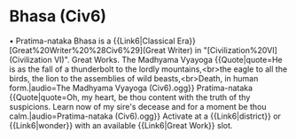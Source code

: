 # Bhasa (Civ6)

• Pratima-nataka
Bhasa is a {{Link6|Classical Era}} [Great%20Writer%20%28Civ6%29](Great Writer) in "[Civilization%20VI](Civilization VI)".
Great Works.
The Madhyama Vyayoga
{{Quote|quote=He is as the fall of a thunderbolt to the lordly mountains,&lt;br&gt;the eagle to all the birds, the lion to the assemblies of wild beasts,&lt;br&gt;Death, in human form.|audio=The Madhyama Vyayoga (Civ6).ogg}}
Pratima-nataka
{{Quote|quote=Oh, my heart, be thou content with the truth of thy suspicions. Learn now of my sire's decease and for a moment be thou calm.|audio=Pratima-nataka (Civ6).ogg}}
Activate at a {{Link6|district}} or {{Link6|wonder}} with an available {{Link6|Great Work}} slot.